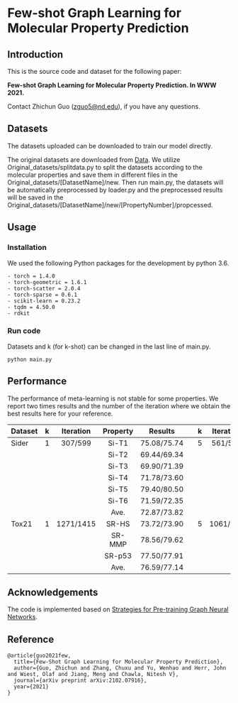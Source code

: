 # Few-shot Graph Learning for Molecular Property Prediction

## Introduction
This is the source code and dataset for the following paper: 

**Few-shot Graph Learning for Molecular Property Prediction. In WWW 2021.**

Contact Zhichun Guo (zguo5@nd.edu), if you have any questions.

## Datasets
The datasets uploaded can be downloaded to train our model directly.

The original datasets are downloaded from [Data](http://snap.stanford.edu/gnn-pretrain/data/chem_dataset.zip). We utilize Original_datasets/splitdata.py to split the datasets according to the molecular properties and save them in different files in the Original_datasets/[DatasetName]/new. Then run main.py, the datasets will be automatically preprocessed by loader.py and the preprocessed results will be saved in the Original_datasets/[DatasetName]/new/[PropertyNumber]/propcessed.

## Usage

### Installation
We used the following Python packages for the development by python 3.6.
```
- torch = 1.4.0
- torch-geometric = 1.6.1
- torch-scatter = 2.0.4
- torch-sparse = 0.6.1
- scikit-learn = 0.23.2
- tqdm = 4.50.0
- rdkit
```

### Run code

Datasets and k (for k-shot) can be changed in the last line of main.py.
```
python main.py
```

## Performance
The performance of meta-learning is not stable for some properties. We report two times results and the number of the iteration where we obtain the best results here for your reference.

| Dataset    | k    | Iteration | Property   | Results   || k    | Iteration | Property  | Results   |
| ---------- | :-----------:  | :-----------: | :-----------: | :-----------:  | ---------- | :-----------:  | :-----------: | :-----------: | :-----------:  |
| Sider | 1 | 307/599 | Si-T1| 75.08/75.74 | | 5 | 561/585 | Si-T1 | 76.16/76.47 | 
|  |  | | Si-T2| 69.44/69.34 | |  | | Si-T2 | 68.90/69.77 | 
|  |  | | Si-T3| 69.90/71.39 | |  | | Si-T3 | 72.23/72.35 | 
|  |  | | Si-T4| 71.78/73.60 | |  | | Si-T4 | 74.40/74.51 | 
|  |  | | Si-T5| 79.40/80.50 | |  | | Si-T5 | 81.71/81.87 | 
|  |  | | Si-T6| 71.59/72.35 | |  | | Si-T6 | 74.90/73.34 | 
|  |  | | Ave.| 72.87/73.82 | |  | | Ave. | 74.74/74.70 | 
| Tox21 | 1 | 1271/1415 | SR-HS | 73.72/73.90 | | 5 | 1061/882 | SR-HS | 74.85/74.74 | 
|  |  | | SR-MMP | 78.56/79.62 | |  | | SR-MMP | 80.25/80.27 | 
|  |  | | SR-p53| 77.50/77.91 | |  | | SR-p53 | 78.86/79.14 | 
|  |  | | Ave.| 76.59/77.14 | |  | | Ave. | 77.99/78.05 | 

## Acknowledgements

The code is implemented based on [Strategies for Pre-training Graph Neural Networks](https://github.com/snap-stanford/pretrain-gnns).

## Reference

```
@article{guo2021few,
  title={Few-Shot Graph Learning for Molecular Property Prediction},
  author={Guo, Zhichun and Zhang, Chuxu and Yu, Wenhao and Herr, John and Wiest, Olaf and Jiang, Meng and Chawla, Nitesh V},
  journal={arXiv preprint arXiv:2102.07916},
  year={2021}
}
```
